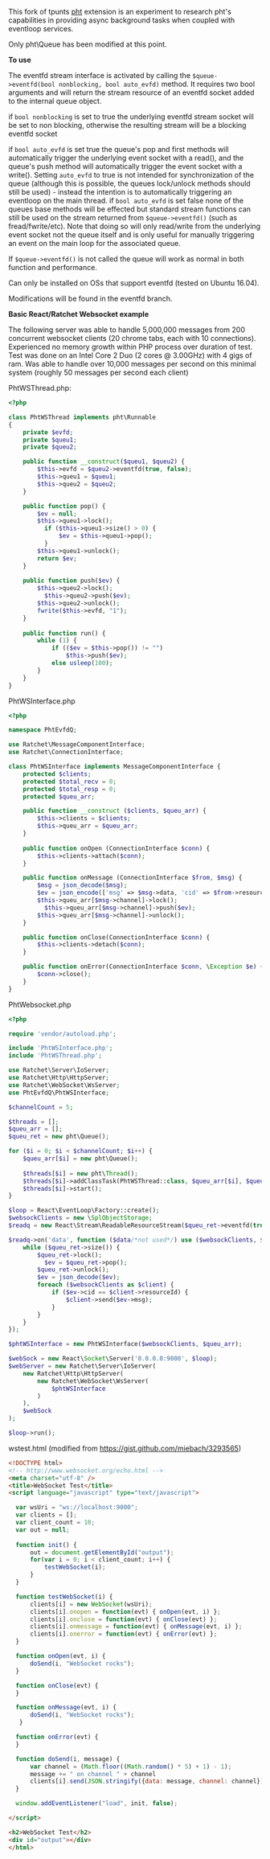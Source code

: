 This fork of tpunts [pht](https://github.com/tpunt/pht) extension is an experiment to research pht's capabilities in providing async background tasks when coupled with eventloop services.

Only pht\Queue has been modified at this point. 

**To use**

The eventfd stream interface is activated by calling the `$queue->eventfd(bool nonblocking, bool auto_evfd)` method. It requires two bool arguments and will return the stream resource of an eventfd socket added to the internal queue object.

if `bool nonblocking` is set to true the underlying eventfd stream socket will be set to non blocking, otherwise the resulting stream will be a blocking eventfd socket

if `bool auto_evfd` is set true the queue's pop and first methods will automatically trigger the underlying event socket with a read(), and the queue's push method will automatically trigger the event socket with a write(). Setting `auto_evfd` to true is not intended for synchronization of the queue (although this is possible, the queues lock/unlock methods should still be used) - instead the intention is to automatically triggering an eventloop on the main thread.
if `bool auto_evfd` is set false none of the queues base methods will be effected but standard stream functions can still be used on the stream returned from `$queue->eventfd()` (such as fread/fwrite/etc). Note that doing so will only read/write from the underlying event socket not the queue itself and is only useful for manually triggering an event on the main loop for the associated queue.

If `$queue->eventfd()` is not called the queue will work as normal in both function and performance.

Can only be installed on OSs that support eventfd (tested on Ubuntu 16.04).

Modifications will be found in the eventfd branch.

**Basic React/Ratchet Websocket example**

The following server was able to handle 5,000,000 messages from 200 concurrent websocket clients (20 chrome tabs, each with 10 connections). Experienced no memory growth within PHP process over duration of test. Test was done on an Intel Core 2 Duo (2 cores @ 3.00GHz) with 4 gigs of ram. Was able to handle over 10,000 messages per second on this minimal system (roughly 50 messages per second each client)


PhtWSThread.php:
```php
<?php

class PhtWSThread implements pht\Runnable
{
    private $evfd;
    private $queu1;
    private $queu2;

    public function __construct($queu1, $queu2) {
        $this->evfd = $queu2->eventfd(true, false);
        $this->queu1 = $queu1;
        $this->queu2 = $queu2;
    }

    public function pop() {
        $ev = null;
        $this->queu1->lock();
          if ($this->queu1->size() > 0) {
              $ev = $this->queu1->pop();
          }
        $this->queu1->unlock();        
        return $ev;
    }
	
    public function push($ev) {
        $this->queu2->lock();
          $this->queu2->push($ev);
        $this->queu2->unlock();
        fwrite($this->evfd, "1");
    }	
	
    public function run() {
        while (1) {			
            if (($ev = $this->pop()) != "")
                $this->push($ev);
            else usleep(100);
        }
    }
}
```


PhtWSInterface.php
```php
<?php

namespace PhtEvfdQ;

use Ratchet\MessageComponentInterface;
use Ratchet\ConnectionInterface;

class PhtWSInterface implements MessageComponentInterface {
    protected $clients;
    protected $total_recv = 0;
    protected $total_resp = 0;
    protected $queu_arr;

    public function __construct ($clients, $queu_arr) {
        $this->clients = $clients;
        $this->queu_arr = $queu_arr;
    }
    	
    public function onOpen (ConnectionInterface $conn) {
        $this->clients->attach($conn);
    }

    public function onMessage (ConnectionInterface $from, $msg) {
        $msg = json_decode($msg);
        $ev = json_encode(['msg' => $msg->data, 'cid' => $from->resourceId]);
        $this->queu_arr[$msg->channel]->lock();
          $this->queu_arr[$msg->channel]->push($ev);
        $this->queu_arr[$msg->channel]->unlock();
    }

    public function onClose(ConnectionInterface $conn) {
        $this->clients->detach($conn);
    }

    public function onError(ConnectionInterface $conn, \Exception $e) {
        $conn->close();
    }
}
```


PhtWebsocket.php
```php
<?php

require 'vendor/autoload.php';

include 'PhtWSInterface.php';
include 'PhtWSThread.php';

use Ratchet\Server\IoServer;
use Ratchet\Http\HttpServer;
use Ratchet\WebSocket\WsServer;
use PhtEvfdQ\PhtWSInterface;

$channelCount = 5;

$threads = [];
$queu_arr = [];
$queu_ret = new pht\Queue();

for ($i = 0; $i < $channelCount; $i++) {
    $queu_arr[$i] = new pht\Queue();
 
    $threads[$i] = new pht\Thread();
    $threads[$i]->addClassTask(PhtWSThread::class, $queu_arr[$i], $queu_ret);
    $threads[$i]->start();	
}

$loop = React\EventLoop\Factory::create();
$websockClients = new \SplObjectStorage;
$readq = new React\Stream\ReadableResourceStream($queu_ret->eventfd(true, false), $loop);

$readq->on('data', function ($data/*not used*/) use ($websockClients, $queu_ret) {
    while ($queu_ret->size()) {
        $queu_ret->lock();
          $ev = $queu_ret->pop();
       	$queu_ret->unlock();
       	$ev = json_decode($ev);
        foreach ($websockClients as $client) {
            if ($ev->cid == $client->resourceId) {
                $client->send($ev->msg);
            }
        }
    }
});

$phtWSInterface = new PhtWSInterface($websockClients, $queu_arr);

$webSock = new React\Socket\Server('0.0.0.0:9000', $loop);
$webServer = new Ratchet\Server\IoServer(
    new Ratchet\Http\HttpServer(
        new Ratchet\WebSocket\WsServer(
            $phtWSInterface
        )
    ),
    $webSock
);

$loop->run();
```


wstest.html (modified from https://gist.github.com/miebach/3293565)
```html
<!DOCTYPE html>
<!-- http://www.websocket.org/echo.html -->
<meta charset="utf-8" />  
<title>WebSocket Test</title>
<script language="javascript" type="text/javascript">

  var wsUri = "ws://localhost:9000";
  var clients = [];
  var client_count = 10;
  var out = null;
  
  function init() {
      out = document.getElementById("output");
      for(var i = 0; i < client_count; i++) {
          testWebSocket(i);
      }
  }

  function testWebSocket(i) {
      clients[i] = new WebSocket(wsUri);
      clients[i].onopen = function(evt) { onOpen(evt, i) };
      clients[i].onclose = function(evt) { onClose(evt) }; 
      clients[i].onmessage = function(evt) { onMessage(evt, i) };
      clients[i].onerror = function(evt) { onError(evt) }; 
  }

  function onOpen(evt, i) {
      doSend(i, "WebSocket rocks");
  }  

  function onClose(evt) {
  } 

  function onMessage(evt, i) { 
      doSend(i, "WebSocket rocks");
   } 

  function onError(evt) { 
  } 

  function doSend(i, message) {
      var channel = (Math.floor((Math.random() * 5) + 1) - 1);
      message += " on channel " + channel
      clients[i].send(JSON.stringify({data: message, channel: channel}));
  } 

  window.addEventListener("load", init, false);

</script>

<h2>WebSocket Test</h2>
<div id="output"></div>  
</html>
```
